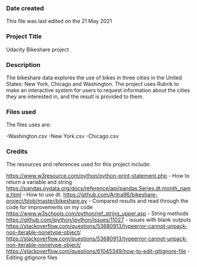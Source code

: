 

### Date created
This file was last edited on the 21 May 2021

### Project Title
Udacity Bikeshare project

### Description
The bikeshare data explores the use of bikes in three cities in the United States: New York, Chicago and Washington.
The project uses Rubrik to make an interactive system for users to request information about the cities they are interested in, and the result is provided to them. 

### Files used
The files uses are: 

-Washington.csv
-New York.csv
-Chicago.csv

### Credits
The resources and references used for this project include:

https://www.w3resource.com/python/python-print-statement.php - How to return a variable and string
https://pandas.pydata.org/docs/reference/api/pandas.Series.dt.month_name.html - How to use dt.
https://github.com/Aritra96/bikeshare-project/blob/master/bikeshare.py - Compared results and read through the code for improvements on my code
https://www.w3schools.com/python/ref_string_upper.asp - String methods
https://github.com/ipython/ipython/issues/11027 - issues with blank outputs
https://stackoverflow.com/questions/53680913/typeerror-cannot-unpack-non-iterable-nonetype-object/
https://stackoverflow.com/questions/53680913/typeerror-cannot-unpack-non-iterable-nonetype-object/
https://stackoverflow.com/questions/61045349/how-to-edit-gitignore-file - Editing gitignore files


